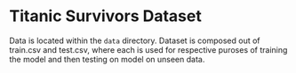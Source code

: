 # Titanic Survivors Dataset

Data is located within the `data` directory.
Dataset is composed out of train.csv and test.csv, where each is used for respective puroses of training the model and then testing on model on unseen data.
